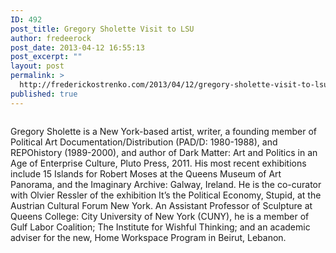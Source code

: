 ```yaml
---
ID: 492
post_title: Gregory Sholette Visit to LSU
author: fredeerock
post_date: 2013-04-12 16:55:13
post_excerpt: ""
layout: post
permalink: >
  http://frederickostrenko.com/2013/04/12/gregory-sholette-visit-to-lsu/
published: true
---
```

<a href="http://www.gregorysholette.com/"><img src='http://frederickostrenko.com/wp/wp-content/uploads/2013/04/idrone11.gif' alt='' /></a>

Gregory Sholette is a New York-based artist, writer, a founding member of Political Art Documentation/Distribution (PAD/D: 1980-1988), and REPOhistory (1989-2000), and author of Dark Matter: Art and Politics in an Age of Enterprise Culture, Pluto Press, 2011. His most recent exhibitions include 15 Islands for Robert Moses at the Queens Museum of Art Panorama, and the Imaginary Archive: Galway, Ireland. He is the co-curator with Olvier Ressler of the exhibition It’s the Political Economy, Stupid, at the Austrian Cultural Forum New York. An Assistant Professor of Sculpture at Queens College: City University of New York (CUNY), he is a member of Gulf Labor Coalition; The Institute for Wishful Thinking; and an academic adviser for the new, Home Workspace Program in Beirut, Lebanon.